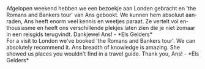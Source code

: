 <div lang="nl">
Afgelopen weekend hebben we een bezoekje aan Londen gebracht en 'the Romans and Bankers tour' van Ans gebookt. We kunnen hem absoluut aanraden, Ans heeft enorm veel kennis en weetjes paraat. Ze vertelt vol enthousiasme en heeft ons verschillende plekjes laten zien die je niet zomaar in een reisgids terugvindt. Dankjewel Ans!
- *Els Gelders*
</div>

<div lang="en">
For a visit to London we've booked 'the Romans and Bankers tour'. We can absolutely recommend it. Ans breadth of knowledge is amazing. She showed
us places you wouldn't find in a travel guide. Thank you, Ans!
- *Els Gelders*
</div>
